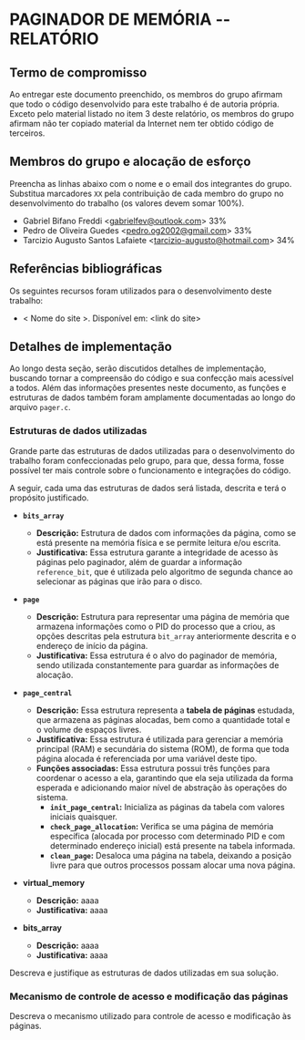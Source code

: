 # PAGINADOR DE MEMÓRIA -- RELATÓRIO

## Termo de compromisso
Ao entregar este documento preenchido, os membros do grupo afirmam que todo o código desenvolvido para este trabalho é de autoria própria.  Exceto pelo material listado no item 3 deste relatório, os membros do grupo afirmam não ter copiado material da Internet nem ter obtido código de terceiros.

## Membros do grupo e alocação de esforço
Preencha as linhas abaixo com o nome e o email dos integrantes do grupo.  Substitua marcadores `XX` pela contribuição de cada membro do grupo no desenvolvimento do trabalho (os valores devem somar 100%).
- Gabriel Bifano Freddi \<gabrielfev@outlook.com\> 33%
- Pedro de Oliveira Guedes \<pedro.og2002@gmail.com\> 33%
- Tarcizio Augusto Santos Lafaiete \<tarcizio-augusto@hotmail.com\> 34%

## Referências bibliográficas
Os seguintes recursos foram utilizados para o desenvolvimento deste trabalho:
- < Nome do site >. Disponível em: \<link do site\>

## Detalhes de implementação
Ao longo desta seção, serão discutidos detalhes de implementação, buscando tornar a compreensão do código e sua confecção mais acessível a todos. Além das informações presentes neste documento, as funções e estruturas de dados também foram amplamente documentadas ao longo do arquivo `pager.c`.

### Estruturas de dados utilizadas
Grande parte das estruturas de dados utilizadas para o desenvolvimento do trabalho foram confeccionadas pelo grupo, para que, dessa forma, fosse possível ter mais controle sobre o funcionamento e integrações do código. 

A seguir, cada uma das estruturas de dados será listada, descrita e terá o propósito justificado.
- **`bits_array`**
    - **Descrição:** Estrutura de dados com informações da página, como se está presente na memória física e se permite leitura e/ou escrita.
    - **Justificativa:** Essa estrutura garante a integridade de acesso às páginas pelo paginador, além de guardar a informação `reference_bit`, que é utilizada pelo algoritmo de segunda chance ao selecionar as páginas que irão para o disco.

- **`page`**
    - **Descrição:** Estrutura para representar uma página de memória que armazena informações como o PID do processo que a criou, as opções descritas pela estrutura `bit_array` anteriormente descrita e o endereço de início da página.
    - **Justificativa:** Essa estrutura é o alvo do paginador de memória, sendo utilizada constantemente para guardar as informações de alocação.

- **`page_central`**
    - **Descrição:** Essa estrutura representa a **tabela de páginas** estudada, que armazena as páginas alocadas, bem como a quantidade total e o volume de espaços livres.
    - **Justificativa:** Essa estrutura é utilizada para gerenciar a memória principal (RAM) e secundária do sistema (ROM), de forma que toda página alocada é referenciada por uma variável deste tipo.
    - **Funções associadas:** Essa estrutura possui três funções para coordenar o acesso a ela, garantindo que ela seja utilizada da forma esperada e adicionando maior nível de abstração às operações do sistema.
        - **`init_page_central`:** Inicializa as páginas da tabela com valores iniciais quaisquer.
        - **`check_page_allocation`:** Verifica se uma página de memória específica (alocada por processo com determinado PID e com determinado endereço inicial) está presente na tabela informada.
        - **`clean_page`:** Desaloca uma página na tabela, deixando a posição livre para que outros processos possam alocar uma nova página.

- **virtual_memory**
    - **Descrição:** aaaa
    - **Justificativa:** aaaa

- **bits_array**
    - **Descrição:** aaaa
    - **Justificativa:** aaaa

Descreva e justifique as estruturas de dados utilizadas em sua solução.

### Mecanismo de controle de acesso e modificação das páginas
Descreva o mecanismo utilizado para controle de acesso e modificação às páginas.
